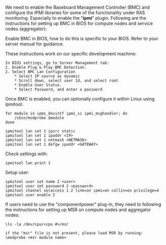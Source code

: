 We need to enable the Baseboard Management Controller (BMC) and configure the IPMI libraries for some of the functionality under RAS monitoring. Especially to enable the "**ipmi**" plugin. Following are the instructions for setting up BMC in BIOS for compute nodes and service nodes (aggregator):

Enable BMC in BIOS, how to do this is specific to your BIOS.  Refer to your server manual for guidance.

These instructions work on our specific development machine:
```
In BIOS settings, go to Server Management tab:
1. Enable Plug & Play BMC Detection. 
2. Select BMC Lan Configuration
    * Select IP source as dynamic
    * Scroll down, select user Id, and select root
    * Enable User Status.
    * Select Password, and enter a password
```

Once BMC is enabled, you can optionally configure it within Linux using ipmitool:
```
for module in ipmi_devintf ipmi_si ipmi_msghandler; do
    /sbin/modprobe $module
done

ipmitool lan set 1 ipsrc static
ipmitool lan set 1 ipaddr <IP>
ipmitool lan set 1 netmask <NETMASK>
ipmitool lan set 1 defgw ipaddr <GATEWAY>
```

Check settings with:
```
ipmitool lan print 1
```

Setup user:
```
ipmitool user set name 2 <user>
ipmitool user set password 2 <password>
ipmitool channel setaccess 1 2 link=on ipmi=on callin=on privilege=4
ipmitool user enable 2
```

If users need to use the "componentpower" plug-in, they need to following the instructions for setting up MSR on compute nodes and aggregator nodes:
```
\ls -la /dev/cpu/<cpu #>/msr

if the "msr" file is not present, please load MSR by running:
\modprobe <msr module name>
```

